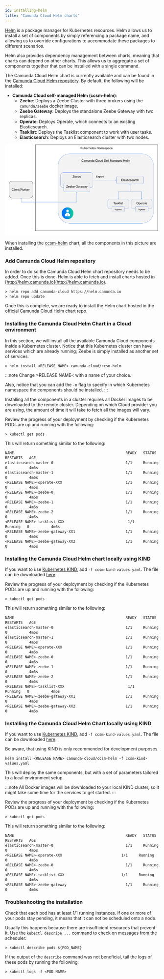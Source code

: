 ```yaml
---
id: installing-helm
title: "Camunda Cloud Helm charts"
---
```


[Helm](https://github.com/helm/helm) is a package manager for Kubernetes resources. Helm allows us to install a set of 
components by simply referencing a package name, and allowing us to override configurations to accommodate these packages 
to different scenarios.

Helm also provides dependency management between charts, meaning that charts can depend on other charts. This allows us 
to aggregate a set of components together that can be installed with a single command. 

The Camunda Cloud Helm chart is currently available and can be found in the [Camunda Cloud Helm repository](https://github.com/camunda-community-hub/camunda-cloud-helm). 
By default, the following will be installed:

- **Camunda Cloud self-managed Helm (ccsm-helm)**:  
  - **Zeebe**: Deploys a Zeebe Cluster with three brokers using the `camunda/zeebe` docker image.
  - **Zeebe Gateway**: Deploys the standalone Zeebe Gateway with two replicas.
  - **Operate**: Deploys Operate, which connects to an existing Elasticsearch.
  - **Tasklist**: Deploys the Tasklist component to work with user tasks.
  - **Elasticsearch**: Deploys an Elasticsearch cluster with two nodes.
  
![Charts](assets/ccsm-helm-charts.png)

When installing the [ccsm-helm](https://github.com/camunda-community-hub/camunda-cloud-helm/tree/main/charts/ccsm-helm) chart, 
all the components in this picture are installed. 

### Add Camunda Cloud Helm repository

In order to do so the Camunda Cloud Helm chart repository needs to be added. Once this is done, Helm is able to fetch and install charts hosted in [http://helm.camunda.io](http://helm.camunda.io).

```
> helm repo add camunda-cloud https://helm.camunda.io
> helm repo update
```

Once this is complete, we are ready to install the Helm chart hosted in the official Camunda Cloud Helm chart repo. 

### Installing the Camunda Cloud Helm Chart in a Cloud environment

In this section, we will install all the available Camunda Cloud components inside a Kubernetes cluster. Notice that this Kubernetes cluster can have services which are already running; Zeebe is simply installed as another set of services. 

```
> helm install <RELEASE NAME> camunda-cloud/ccsm-helm
```

:::note
Change &gt;RELEASE NAME&lt; with a name of your choice.

Also, notice that you can add the `-n` flag to specify in which Kubernetes namespace the components should be installed.
:::

Installing all the components in a cluster requires all Docker images to be downloaded to the remote cluster. Depending on which Cloud provider you are using, the amount of time it will take to fetch all the images will vary.

Review the progress of your deployment by checking if the Kubernetes PODs are up and running with the following:

```
> kubectl get pods
```

This will return something similar to the following:

```
NAME                                                   READY   STATUS    RESTARTS   AGE
elasticsearch-master-0                                 1/1     Running   0          4m6s
elasticsearch-master-1                                 1/1     Running   0          4m6s
<RELEASE NAME>-operate-XXX                             1/1     Running   0          4m6s
<RELEASE NAME>-zeebe-0                                 1/1     Running   0          4m6s
<RELEASE NAME>-zeebe-1                                 1/1     Running   0          4m6s
<RELEASE NAME>-zeebe-2                                 1/1     Running   0          4m6s
<RELEASE NAME>-tasklist-XXX                             1/1     Running   0          4m6s
<RELEASE NAME>-zeebe-gateway-XX1                       1/1     Running   0          4m6s
<RELEASE NAME>-zeebe-gateway-XX2                       1/1     Running   0          4m6s
```

### Installing the Camunda Cloud Helm chart locally using KIND

If you want to use [Kubernetes KIND](https://github.com/kubernetes-sigs/kind), add `-f ccsm-kind-values.yaml`. The file can be downloaded [here](https://github.com/camunda-community-hub/camunda-cloud-helm/blob/main/kind/ccsm-kind-values.yaml).


Review the progress of your deployment by checking if the Kubernetes PODs are up and running with the following:

```
> kubectl get pods
```

This will return something similar to the following:

```
NAME                                                   READY   STATUS    RESTARTS   AGE
elasticsearch-master-0                                 1/1     Running   0          4m6s
elasticsearch-master-1                                 1/1     Running   0          4m6s
<RELEASE NAME>-operate-XXX                             1/1     Running   0          4m6s
<RELEASE NAME>-zeebe-0                                 1/1     Running   0          4m6s
<RELEASE NAME>-zeebe-1                                 1/1     Running   0          4m6s
<RELEASE NAME>-zeebe-2                                 1/1     Running   0          4m6s
<RELEASE NAME>-tasklist-XXX                             1/1     Running   0          4m6s
<RELEASE NAME>-zeebe-gateway-XX1                       1/1     Running   0          4m6s
<RELEASE NAME>-zeebe-gateway-XX2                       1/1     Running   0          4m6s
```

### Installing the Camunda Cloud Helm Chart locally using KIND

If you want to use [Kubernetes KIND](https://github.com/kubernetes-sigs/kind), add `-f ccsm-kind-values.yaml`. The file can be downloaded [here](https://github.com/camunda-community-hub/camunda-cloud-helm/blob/main/kind/ccsm-kind-values.yaml).

Be aware, that using KIND is only recommended for development purposes.

```
helm install <RELEASE NAME> camunda-cloud/ccsm-helm -f ccsm-kind-values.yaml
```

This will deploy the same components, but with a set of parameters tailored to a local environment setup.

:::note
All Docker images will be downloaded to your local KIND cluster, so it might take some time for the services to get started.
:::

Review the progress of your deployment by checking if the Kubernetes PODs are up and running with the following:

```
> kubectl get pods
```

This will return something similar to the following:

```
NAME                                                   READY   STATUS    RESTARTS   AGE
elasticsearch-master-0                                 1/1     Running   0          4m6s
<RELEASE NAME>-operate-XXX                           1/1     Running   0          4m6s
<RELEASE NAME>-zeebe-0                                 1/1     Running   0          4m6s
<RELEASE NAME>-tasklist-XXX                          1/1     Running   0          4m6s
<RELEASE NAME>-zeebe-gateway                           1/1     Running   0          4m6s
```

### Troubleshooting the installation

Check that each pod has at least 1/1 running instances. If one or more of your pods stay pending, it means that it can not be scheduled onto a node.

Usually this happens because there are insufficient resources that prevent it. Use the `kubectl describe ...` command to check on messages from the scheduler:

```
> kubectl describe pods ${POD_NAME}
```

If the output of the `describe` command was not beneficial, tail the logs of these pods by running the following:

```
> kubectl logs -f <POD NAME> 
```
